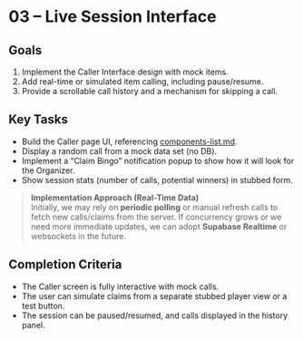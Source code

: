 # 03 – Live Session Interface

## Goals
1. Implement the Caller Interface design with mock items.
2. Add real-time or simulated item calling, including pause/resume.
3. Provide a scrollable call history and a mechanism for skipping a call.

## Key Tasks
- Build the Caller page UI, referencing [components-list.md](../components-list.md#callhistorylist).
- Display a random call from a mock data set (no DB).
- Implement a “Claim Bingo” notification popup to show how it will look for the Organizer.
- Show session stats (number of calls, potential winners) in stubbed form.

> **Implementation Approach (Real-Time Data)**  
> Initially, we may rely on **periodic polling** or manual refresh calls to fetch new calls/claims from the server. If concurrency grows or we need more immediate updates, we can adopt **Supabase Realtime** or websockets in the future.

## Completion Criteria
- The Caller screen is fully interactive with mock calls.
- The user can simulate claims from a separate stubbed player view or a test button.
- The session can be paused/resumed, and calls displayed in the history panel.
